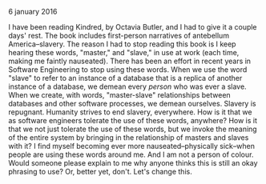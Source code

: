 6 january 2016

I have been reading Kindred, by Octavia Butler, and I had to give it a couple days' rest. The book includes first-person narratives of antebellum America–slavery.
The reason I had to stop reading this book is I keep hearing these words, "master," and "slave," in use at work (each time, making me faintly nauseated). There has been an effort in recent years in Software Engineering to stop using these words.
When we use the word "slave" to refer to an instance of a database that is a replica of another instance of a database, we demean every *person* who was ever a slave. When we create, with words, "master-slave" relationships between databases and other software processes, we demean ourselves. Slavery is repugnant. Humanity strives to end slavery, everywhere.
How is it that we as software engineers tolerate the use of these words, anywhere? How is it that we not just tolerate the use of these words, but we invoke the meaning of the entire system by bringing in the relationship of masters and slaves with it?
I find myself becoming ever more nauseated–physically sick–when people are using these words around me. And I am not a person of colour.
Would someone please explain to me why anyone thinks this is still an okay phrasing to use? Or, better yet, don't. Let's change this.

